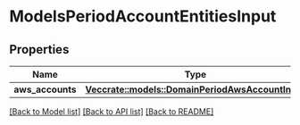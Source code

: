 # ModelsPeriodAccountEntitiesInput

## Properties

Name | Type | Description | Notes
------------ | ------------- | ------------- | -------------
**aws_accounts** | [**Vec<crate::models::DomainPeriodAwsAccountInput>**](domain.AWSAccountInput.md) |  |

[[Back to Model list]](../README.md#documentation-for-models) [[Back to API list]](../README.md#documentation-for-api-endpoints) [[Back to README]](../README.md)
